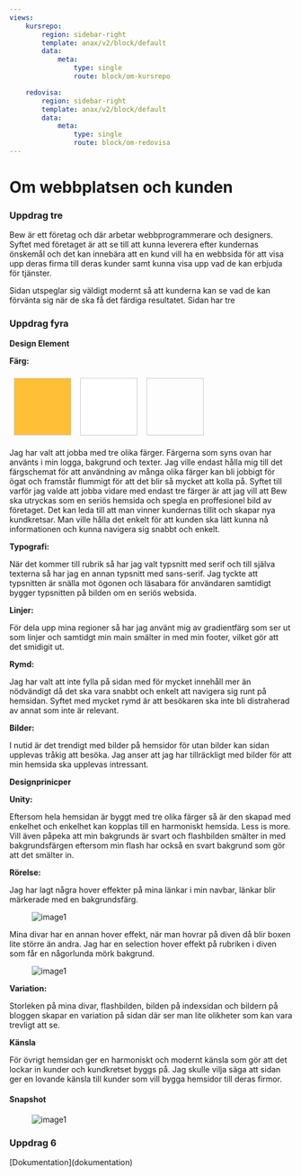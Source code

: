 ```yaml
---
views:
    kursrepo:
        region: sidebar-right
        template: anax/v2/block/default
        data:
            meta:
                type: single
                route: block/om-kursrepo

    redovisa:
        region: sidebar-right
        template: anax/v2/block/default
        data:
            meta:
                type: single
                route: block/om-redovisa
---
```

Om webbplatsen och kunden
=========================

<h3 class="rubrik">Uppdrag tre</h3>

Bew är ett företag och där arbetar webbprogrammerare och designers. Syftet med företaget är att se till att kunna leverera efter kundernas önskemål och det kan innebära att en kund
vill ha en webbsida för att visa upp deras firma till deras kunder samt kunna visa upp vad de kan erbjuda för tjänster.

Sidan utspeglar sig väldigt modernt så att kunderna kan se vad de kan förvänta sig när de ska få det färdiga resultatet. Sidan har tre


<h3 class="rubrik">Uppdrag fyra</h3>
<strong>Design Element</strong>

<b>Färg:</b>

<div style="overflow: auto;">
    <div style=" background-color: #ffc038; width: 100px; height: 100px; float: left; margin: 8px; border: 1px solid #ccc;"></div>
    <div style=" background-color: #ffff; width: 100px; height: 100px; float: left; margin: 8px; border: 1px solid #ccc;"></div>
    <div style=" background-color: #0000; width: 100px; height: 100px; float: left; margin: 8px; border: 1px solid #ccc;"></div>
</div>

Jag har valt att jobba med tre olika färger. Färgerna som syns ovan har använts i min logga, bakgrund och texter. Jag ville endast hålla mig till det färgschemat för att användning av många olika färger kan bli jobbigt för ögat och framstår flummigt för att det blir så mycket att kolla på. Syftet till varför jag valde att jobba vidare med endast tre färger är att jag vill att Bew ska utryckas som en seriös hemsida och spegla en proffesionel bild av företaget. Det kan leda till att man vinner kundernas tillit och skapar nya kundkretsar. Man ville hålla det enkelt för att kunden ska lätt kunna nå informationen och kunna navigera sig snabbt och enkelt.


<b>Typografi:</b>

När det kommer till rubrik så har jag valt typsnitt med serif och till själva texterna så har jag en annan typsnitt med sans-serif. Jag tyckte att typsnitten är snälla mot ögonen och läsabara för användaren samtidigt bygger typsnitten på bilden om en seriös websida.

<b>Linjer:</b>

För dela upp mina regioner så har jag använt mig av gradientfärg som ser ut som linjer och samtidgt min main smälter in med min footer, vilket gör att det smidigit ut.

<b>Rymd:</b>

Jag har valt att inte fylla på sidan med för mycket innehåll mer än nödvändigt då det ska vara snabbt och enkelt att navigera sig runt på hemsidan. Syftet med mycket rymd är att besökaren ska inte bli distraherad av annat som inte är relevant.

<b>Bilder:</b>

I nutid är det trendigt med bilder på hemsidor för utan bilder kan sidan upplevas tråkig att besöka. Jag anser att jag har tillräckligt med bilder för att min hemsida ska upplevas intressant.

<strong>Designprinicper</strong>

<b>Unity:</b>

Eftersom hela hemsidan är byggt med tre olika färger så är den skapad med enkelhet och enkelhet kan kopplas till en harmoniskt hemsida. Less is more. Vill även påpeka att min bakgrunds är svart och flashbilden smälter in med bakgrundsfärgen eftersom min flash har också en svart bakgrund som gör att det smälter in.

<b>Rörelse:</b>

Jag har lagt några hover effekter på mina länkar i min navbar, länkar blir märkerade med en bakgrundsfärg.
<figure class="figure right">
    <img class="first" src="img/nav.png" alt="image1">
</figure>
Mina divar har en annan hover effekt, när man hovrar på diven då blir boxen lite större än andra. Jag har en selection hover effekt på rubriken i diven som får en någorlunda mörk bakgrund.

<!-- [FIGURE src=image/div.png class="center report" caption="Divar"] <br> -->
<figure class="figure right">
    <img class="first" src="img/div.png" alt="image1">
</figure>

<b>Variation:</b>

Storleken på mina divar, flashbilden, bilden på indexsidan och bildern på bloggen skapar en variation på sidan där ser man lite olikheter som kan vara trevligt att se.

<strong>Känsla</strong>

För övrigt hemsidan ger en harmoniskt och modernt känsla som gör att det lockar in kunder och kundkretset byggs på. Jag skulle vilja säga att sidan ger en lovande känsla till kunder som vill bygga hemsidor till deras firmor.

<h4>Snapshot</h4>
<figure class="figure right">
    <img class="first" src="img/home1.jpg" alt="image1">
</figure>

<h3>Uppdrag 6</h3>
[Dokumentation](dokumentation)
